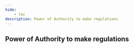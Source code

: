 ```yaml
---
hide:
    - toc
description: Power of Authority to make regulations
---
```


## Power of Authority to make regulations
